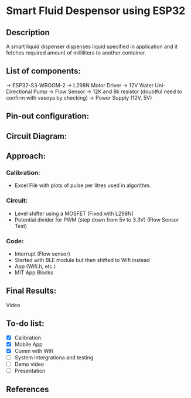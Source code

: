 # Smart Fluid Despensor using ESP32

## Description
A smart liquid dispenser dispenses liquid specified in application and it fetches required amount of milliliters to another container.

## List of components:
-> ESP32-S3-WROOM-2
-> L298N Motor Driver
-> 12V Water Uni-Directional Pump
-> Flow Sensor
-> 12K and 8k resistor (doubtful need to confirm with vasoya by checking)
-> Power Supply (12V, 5V)

## Pin-out configuration:

## Circuit Diagram:

## Approach:
### Calibration:
- Excel File with plots of pulse per litres used in algorithm.

### Circuit:
- Level shifter using a MOSFET (Fixed with L298N) 
- Potential divider for PWM (step down from 5v to 3.3V) (Flow Sensor Test)

### Code:
- Interrupt (Flow sensor)
- Started with BLE module but then shifted to Wifi instead
- App (Wifi.h, etc.)
- MIT App Blocks

## Final Results:
Video


## To-do list:
- [x] Calibration
- [x] Mobile App  
- [x] Comm with Wifi
- [ ] System intergrationa and testing
- [ ] Demo video 
- [ ] Presentation

## References

